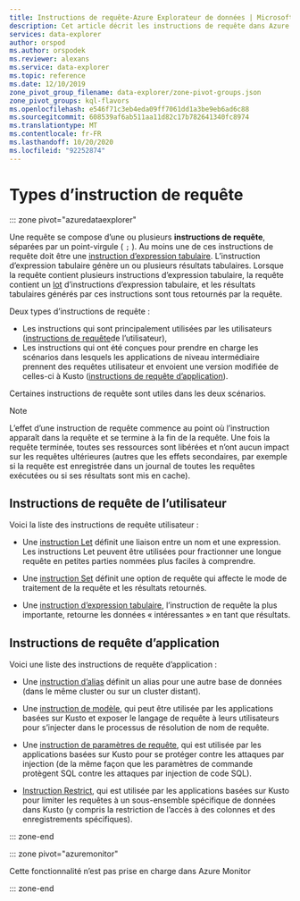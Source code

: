 ```yaml
---
title: Instructions de requête-Azure Explorateur de données | Microsoft Docs
description: Cet article décrit les instructions de requête dans Azure Explorateur de données.
services: data-explorer
author: orspod
ms.author: orspodek
ms.reviewer: alexans
ms.service: data-explorer
ms.topic: reference
ms.date: 12/10/2019
zone_pivot_group_filename: data-explorer/zone-pivot-groups.json
zone_pivot_groups: kql-flavors
ms.openlocfilehash: e546f71c3eb4eda09ff7061dd1a3be9eb6ad6c88
ms.sourcegitcommit: 608539af6ab511aa11d82c17b782641340fc8974
ms.translationtype: MT
ms.contentlocale: fr-FR
ms.lasthandoff: 10/20/2020
ms.locfileid: "92252874"
---
```

# <a name="query-statement-types"></a>Types d’instruction de requête

::: zone pivot="azuredataexplorer"

Une requête se compose d’une ou plusieurs **instructions de requête**, séparées par un point-virgule ( `;` ).
Au moins une de ces instructions de requête doit être une [instruction d’expression tabulaire](./tabularexpressionstatements.md).
L’instruction d’expression tabulaire génère un ou plusieurs résultats tabulaires.
Lorsque la requête contient plusieurs instructions d’expression tabulaire, la requête contient un [lot](./batches.md) d’instructions d’expression tabulaire, et les résultats tabulaires générés par ces instructions sont tous retournés par la requête.

Deux types d’instructions de requête :

* Les instructions qui sont principalement utilisées par les utilisateurs ([instructions de requête](#user-query-statements)de l’utilisateur),
* Les instructions qui ont été conçues pour prendre en charge les scénarios dans lesquels les applications de niveau intermédiaire prennent des requêtes utilisateur et envoient une version modifiée de celles-ci à Kusto ([instructions de requête d’application](#application-query-statements)).

Certaines instructions de requête sont utiles dans les deux scénarios.

> [!NOTE]
> L’effet d’une instruction de requête commence au point où l’instruction apparaît dans la requête et se termine à la fin de la requête. Une fois la requête terminée, toutes ses ressources sont libérées et n’ont aucun impact sur les requêtes ultérieures (autres que les effets secondaires, par exemple si la requête est enregistrée dans un journal de toutes les requêtes exécutées ou si ses résultats sont mis en cache).

## <a name="user-query-statements"></a>Instructions de requête de l’utilisateur

Voici la liste des instructions de requête utilisateur :

* Une [instruction Let](./letstatement.md) définit une liaison entre un nom et une expression.
  Les instructions Let peuvent être utilisées pour fractionner une longue requête en petites parties nommées plus faciles à comprendre.

* Une [instruction Set](./setstatement.md) définit une option de requête qui affecte le mode de traitement de la requête et les résultats retournés.

* Une [instruction d’expression tabulaire](./tabularexpressionstatements.md), l’instruction de requête la plus importante, retourne les données « intéressantes » en tant que résultats.

## <a name="application-query-statements"></a>Instructions de requête d’application

Voici une liste des instructions de requête d’application :

* Une [instruction d’alias](./aliasstatement.md) définit un alias pour une autre base de données (dans le même cluster ou sur un cluster distant).

* Une [instruction de modèle](./patternstatement.md), qui peut être utilisée par les applications basées sur Kusto et exposer le langage de requête à leurs utilisateurs pour s’injecter dans le processus de résolution de nom de requête.

* Une [instruction de paramètres de requête](./queryparametersstatement.md), qui est utilisée par les applications basées sur Kusto pour se protéger contre les attaques par injection (de la même façon que les paramètres de commande protègent SQL contre les attaques par injection de code SQL).

* [Instruction Restrict](./restrictstatement.md), qui est utilisée par les applications basées sur Kusto pour limiter les requêtes à un sous-ensemble spécifique de données dans Kusto (y compris la restriction de l’accès à des colonnes et des enregistrements spécifiques).

::: zone-end

::: zone pivot="azuremonitor"

Cette fonctionnalité n’est pas prise en charge dans Azure Monitor

::: zone-end
